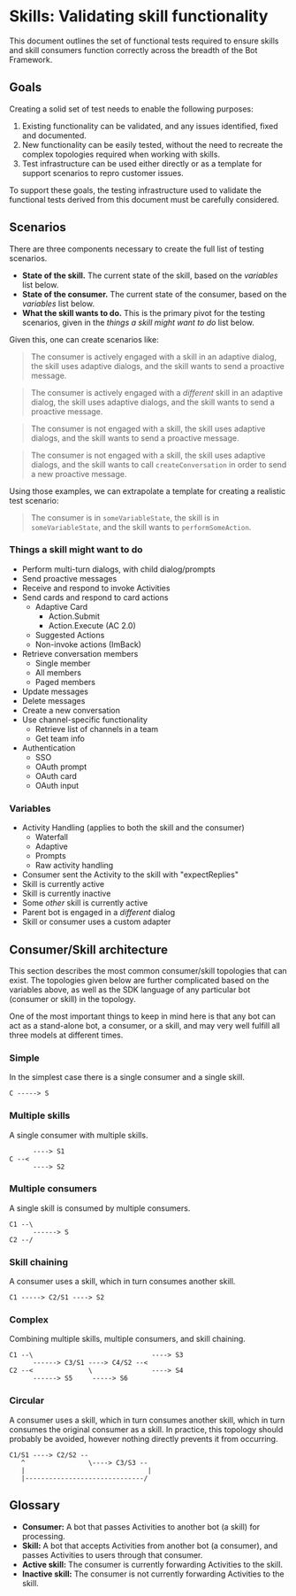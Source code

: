 # Skills: Validating skill functionality

This document outlines the set of functional tests required to ensure skills and skill consumers function correctly across the breadth of the Bot Framework.

## Goals

Creating a solid set of test needs to enable the following purposes:

1. Existing functionality can be validated, and any issues identified, fixed and documented.
1. New functionality can be easily tested, without the need to recreate the complex topologies required when working with skills.
1. Test infrastructure can be used either directly or as a template for support scenarios to repro customer issues.

To support these goals, the testing infrastructure used to validate the functional tests derived from this document must be carefully considered.

## Scenarios

There are three components necessary to create the full list of testing scenarios.

- **State of the skill.** The current state of the skill, based on the *variables* list below.
- **State of the consumer.** The current state of the consumer, based on the *variables* list below.
- **What the skill wants to do.** This is the primary pivot for the testing scenarios, given in the *things a skill might want to do* list below.

Given this, one can create scenarios like:

> The consumer is actively engaged with a skill in an adaptive dialog, the skill uses adaptive dialogs, and the skill wants to send a proactive message.

> The consumer is actively engaged with a _different_ skill in an adaptive dialog, the skill uses adaptive dialogs, and the skill wants to send a proactive message.

> The consumer is not engaged with a skill, the skill uses adaptive dialogs, and the skill wants to send a proactive message.

> The consumer is not engaged with a skill, the skill uses adaptive dialogs, and the skill wants to call `createConversation` in order to send a new proactive message.

Using those examples, we can extrapolate a template for creating a realistic test scenario:

> The consumer is in `someVariableState`, the skill is in `someVariableState`, and the skill wants to `performSomeAction`.

### Things a skill might want to do

- Perform multi-turn dialogs, with child dialog/prompts
- Send proactive messages
- Receive and respond to invoke Activities
- Send cards and respond to card actions
  - Adaptive Card
    - Action.Submit
    - Action.Execute (AC 2.0)
  - Suggested Actions
  - Non-invoke actions (ImBack)
- Retrieve conversation members
  - Single member
  - All members
  - Paged members
- Update messages
- Delete messages
- Create a new conversation
- Use channel-specific functionality
  - Retrieve list of channels in a team
  - Get team info
- Authentication
  - SSO
  - OAuth prompt
  - OAuth card
  - OAuth input

### Variables

- Activity Handling (applies to both the skill and the consumer)
  - Waterfall
  - Adaptive
  - Prompts
  - Raw activity handling
- Consumer sent the Activity to the skill with "expectReplies"
- Skill is currently active
- Skill is currently inactive
- Some _other_ skill is currently active
- Parent bot is engaged in a _different_ dialog
- Skill or consumer uses a custom adapter

## Consumer/Skill architecture

This section describes the most common consumer/skill topologies that can exist. The topologies given below are further complicated based on the variables above, as well as the SDK language of any particular bot (consumer or skill) in the topology.

One of the most important things to keep in mind here is that any bot can act as a stand-alone bot, a consumer, or a skill, and may very well fulfill all three models at different times.

### Simple

In the simplest case there is a single consumer and a single skill.

```
C -----> S
```

### Multiple skills

A single consumer with multiple skills.

```
      ----> S1
C --<
      ----> S2
```

### Multiple consumers

A single skill is consumed by multiple consumers.

```
C1 --\
      ------> S
C2 --/
```

### Skill chaining

A consumer uses a skill, which in turn consumes another skill.

```
C1 -----> C2/S1 ----> S2
```

### Complex

Combining multiple skills, multiple consumers, and skill chaining.

```
C1 --\                              ----> S3
      ------> C3/S1 ----> C4/S2 --<
C2 --<              \               ----> S4
      ------> S5     -----> S6
```

### Circular

A consumer uses a skill, which in turn consumes another skill, which in turn consumes the original consumer as a skill. In practice, this topology should probably be avoided, however nothing directly prevents it from occurring.

```
C1/S1 ----> C2/S2 --
   ^                \----> C3/S3 --
   |                               |
   |------------------------------/

```

## Glossary

- **Consumer:** A bot that passes Activities to another bot (a skill) for processing.
- **Skill:** A bot that accepts Activities from another bot (a consumer), and passes Activities to users through that consumer.
- **Active skill:** The consumer is currently forwarding Activities to the skill.
- **Inactive skill:** The consumer is not currently forwarding Activities to the skill.
